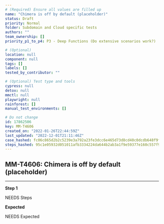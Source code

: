 ```yaml
---
# (Required) Ensure all values are filled up
name: "Chimera is off by default (placeholder)"
status: Draft
priority: Normal
folder: Subdomain and Cloud specific tests
authors: ""
team_ownership: []
priority_p1_to_p4: P3 - Deep Functions (Do extensive scenarios work?)

# (Optional)
location: null
component: null
tags: []
labels: []
tested_by_contributor: ""

# (Optional) Test type and tools
cypress: null
detox: null
mmctl: null
playwright: null
rainforest: []
manual_test_environments: []

# Do not change
id: 17862506
key: MM-T4606
created_on: "2022-01-26T22:44:59Z"
last_updated: "2022-12-01T21:11:46Z"
case_hashed: fc06c865d2b2c5239e3a792a23fe3dcc6e465d73d8cd40c0dcdb648f9f2f3a75724b268607f9e8605f6862a3b7607e99
steps_hashed: 95c1e05932d051011afb3334224da644b2ab3a1f9e59377e160c557f9cb13a47368253bc3610d83ea6a848c446be7eca
---
```


<!-- (Auto-generated) Based on frontmatter's "key" and "name" -->

## MM-T4606: Chimera is off by default (placeholder)

---

**Step 1**

NEEDS Steps

**Expected**

NEEDS Expected
